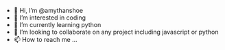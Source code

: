 - 👋 Hi, I’m @amythanshoe
- 👀 I’m interested in coding
- 🌱 I’m currently learning python
- 💞️ I’m looking to collaborate on any project including javascript or python
- 📫 How to reach me ...

<!---
amythanshoe/amythanshoe is a ✨ special ✨ repository because its `README.md` (this file) appears on your GitHub profile.
You can click the Preview link to take a look at your changes.
--->
